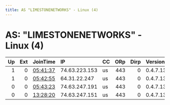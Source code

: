 ```yaml
---
title: AS "LIMESTONENETWORKS" - Linux (4)
---
```


# AS: "LIMESTONENETWORKS" - Linux (4)

|   Up |   Ext | JoinTime                                                                                              | IP            | CC   |   ORp |   Dirp | Version   | Contact   | Nickname            |   eFamMembers |
|-----:|------:|:------------------------------------------------------------------------------------------------------|:--------------|:-----|------:|-------:|:----------|:----------|:--------------------|--------------:|
|    1 |     0 | [05:41:37](https://nusenu.github.io/OrNetStats/w/relay/4BC6D6DEDDF564D95620DF6C708068327AD536AF.html) | 74.63.223.153 | us   |   443 |      0 | 0.4.7.13  | None      | 6QemuWTps0hULu2dlVF |             1 |
|    1 |     0 | [05:42:55](https://nusenu.github.io/OrNetStats/w/relay/787BC6BA352D5D0D2A2B7E6F612C460C84E4EBC8.html) | 64.31.22.247  | us   |   443 |      0 | 0.4.7.13  | None      | JJ9oqcIccmpKskR72ov |             1 |
|    0 |     0 | [05:43:23](https://nusenu.github.io/OrNetStats/w/relay/94C647A775926FE6A543E23ED586663329C3CE20.html) | 74.63.247.191 | us   |   443 |      0 | 0.4.7.13  | None      | FNXHzsNEdo6dg16oQ7a |             1 |
|    0 |     0 | [13:28:20](https://nusenu.github.io/OrNetStats/w/relay/8ABDC52C93A3D20D60D7C20EB8A321A6BFC7ED87.html) | 74.63.247.151 | us   |   443 |      0 | 0.4.7.13  | None      | d1U8eol0m9gjvKdomOI |             1 |
